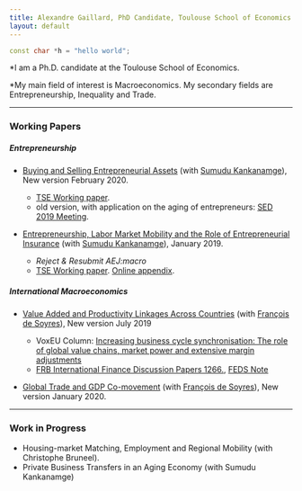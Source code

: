 ```yaml
---
title: Alexandre Gaillard, PhD Candidate, Toulouse School of Economics
layout: default
---
```


```c++
const char *h = "hello world";
```

*I am a Ph.D. candidate at the Toulouse School of Economics. 

*My main field of interest is Macroeconomics. My secondary fields are Entrepreneurship, Inequality and Trade.

* * *

### Working Papers

##### *Entrepreneurship*
*   [Buying and Selling Entrepreneurial Assets](http://agaillard.eu/projects/BSEA/) (with [Sumudu Kankanamge](http://kankanamge.free.fr/)), New version February 2020.
    - <a href="https://www.tse-fr.eu/fr/publications/buying-and-selling-entrepreneurial-assets" target="_blank">TSE Working paper</a>.
    - old version, with application on the aging of entrepreneurs: <a href="https://editorialexpress.com/cgi-bin/conference/download.cgi?db_name=SED2019&paper_id=1503" target="_blank">SED 2019 Meeting</a>.

*   [Entrepreneurship, Labor Market Mobility and the Role of Entrepreneurial Insurance](http://agaillard.eu/projects/ELMM/) (with [Sumudu Kankanamge](http://kankanamge.free.fr/)), January 2019.
    - *Reject & Resubmit AEJ:macro*
    - <a href="https://www.tse-fr.eu/sites/default/files/TSE/documents/doc/wp/2018/wp_tse_929.pdf" target="_blank">TSE Working paper</a>. <a href="http://kankanamge.free.fr/docs/ELMMREI_online_appendix.pdf" target="_blank">Online appendix</a>.


##### *International Macroeconomics*
*   [Value Added and Productivity Linkages Across Countries](http://agaillard.eu/projects/TCP/) (with [François de Soyres](https://sites.google.com/site/francoisdesoyres/research)), New version July 2019
    - VoxEU Column: <a href="https://voxeu.org/article/explaining-business-cycle-synchronisation-using-profits-and-extensive-margin" target="_blank">Increasing business cycle synchronisation: The role of global value chains, market power and extensive margin adjustments</a>
    - <a href="https://www.federalreserve.gov/econres/ifdp/files/ifdp1266.pdf" target="_blank">FRB International Finance Discussion Papers 1266.</a>, <a href="https://www.federalreserve.gov/econres/notes/feds-notes/increasing-business-cycles-synchronization-20191213.htm" target="_blank">FEDS Note</a>

*   [Global Trade and GDP Co-movement](https://drive.google.com/open?id=1g5GmWcsKtfLnl72oHk43Gv-wYeeFSkch) (with [François de Soyres](https://sites.google.com/site/francoisdesoyres/research)), New version January 2020.


* * *

### Work in Progress

*   Housing-market Matching, Employment and Regional Mobility (with Christophe Bruneel).
*   Private Business Transfers in an Aging Economy (with Sumudu Kankanamge)

